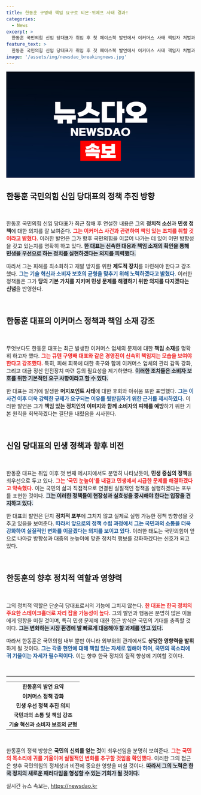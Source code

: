 ```yaml
---
title: 한동훈 구영배 책임 요구로 티몬·위메프 사태 경과!
categories:
  - News
excerpt: >
  한동훈 국민의힘 신임 당대표가 취임 후 첫 페이스북 발언에서 이커머스 사태 책임자 처벌과 소비자 보호 방안을 강조했다. 민생을 최우선으로 하겠다는 그의 강한 의지가 드러났다!
feature_text: >
  한동훈 국민의힘 신임 당대표가 취임 후 첫 페이스북 발언에서 이커머스 사태 책임자 처벌과 소비자 보호 방안을 강조했다. 민생을 최우선으로 하겠다는 그의 강한 의지가 드러났다!
image: '/assets/img/newsdao_breakingnews.jpg'
---
```


<p><img src="/assets/img/newsdao_breakingnews.jpg" alt="ranknews 속보" /></p>

<h2 data-ke-size="size26">한동훈 국민의힘 신임 당대표의 정책 추진 방향</h2>

<p data-ke-size="size16">&nbsp;</p>

<p>한동훈 국민의힘 신임 당대표가 최근 참배 후 연설한 내용은 그의 <strong>정치적 소신</strong>과 <strong>민생 정책</strong>에 대한 의지를 잘 보여준다. <b><span style="color: #ee2323;">그는 이커머스 사건과 관련하여 책임 있는 조치를 취할 것이라고 밝혔다.</span></b> 이러한 발언은 그가 향후 국민의힘을 이끌어 나가는 데 있어 어떤 방향성을 갖고 있는지를 명확히 하고 있다. <b><span style="background-color: #21538527;">한 대표는 신속한 대응과 책임 소재의 확인을 통해 민생을 우선으로 하는 정치를 실현하겠다는 의지를 피력했다.</span></b> </p>

<p>따라서 그는 피해를 최소화하고 재발 방지를 위한 <strong>제도적 장치</strong>를 마련해야 한다고 강조했다. <b><span style="color: #1a5490;">그는 기술 혁신과 소비자 보호의 균형을 맞추기 위해 노력하겠다고 밝혔다.</span></b> 이러한 정책들은 그가 <strong>당의 기본 가치를 지키며 민생 문제를 해결하기 위한 의지를 다지겠다는 신념</strong>을 반영한다.</p>

<p data-ke-size="size16">&nbsp;</p>

<h2 data-ke-size="size26">한동훈 대표의 이커머스 정책과 책임 소재 강조</h2>

<p data-ke-size="size16">&nbsp;</p>

<p>무엇보다도 한동훈 대표는 최근 발생한 이커머스 업체의 문제에 대한 <strong>책임 소재</strong>를 명확히 하고자 했다. <b><span style="color: #ee2323;">그는 큐텐 구영배 대표와 같은 경영진이 신속히 책임지는 모습을 보여야 한다고 강조했다.</span></b> 특히, 피해 회복에 대한 촉구와 함께 이커머스 업체의 관리 감독 강화, 그리고 대금 정산 안전장치 마련 등의 필요성을 제기하였다. <b><span style="background-color: #21538527;">이러한 조치들은 소비자 보호를 위한 기본적인 요구 사항이라고 할 수 있다.</span></b> </p>

<p>한 대표는 과거에 발생한 <strong>머지포인트 사태</strong>에 대한 후회와 아쉬움 또한 표명했다. <b><span style="color: #1a5490;">그는 이 사건 이후 더욱 강력한 규제가 요구되는 이유를 뒷받침하기 위한 근거를 제시하였다.</span></b> 이러한 발언은 그가 <strong>책임 있는 정치인의 이미지와 함께 소비자의 피해를 예방</strong>하기 위한 기본 원칙을 회복하겠다는 결단을 내렸음을 시사한다.</p>

<p data-ke-size="size16">&nbsp;</p>

<h2 data-ke-size="size26">신임 당대표의 민생 정책과 향후 비전</h2>

<p data-ke-size="size16">&nbsp;</p>

<p>한동훈 대표는 취임 이후 첫 번째 메시지에서도 분명히 나타났듯이, <strong>민생 중심의 정책</strong>을 최우선으로 두고 있다. <b><span style="color: #ee2323;">그는 ‘국민 눈높이’를 내걸고 민생에서 시급한 문제를 해결하겠다고 약속했다.</span></b> 이는 국민의 삶과 직접적으로 연결된 실질적인 정책을 실행하겠다는 포부를 표현한 것이다. <b><span style="background-color: #21538527;">그는 이러한 정책들이 현장성과 실효성을 중시해야 한다는 입장을 견지하고 있다.</span></b> </p>

<p>한 대표의 발언은 단지 <strong>정치적 포부</strong>에 그치지 않고 실제로 실행 가능한 정책 방향성을 갖추고 있음을 보여준다. <b><span style="color: #1a5490;">따라서 앞으로의 정책 수립 과정에서 그는 국민과의 소통을 더욱 강화하여 실질적인 변화를 이끌겠다는 의지를 보이고 있다.</span></b> 이러한 태도는 국민의힘이 앞으로 나아갈 방향성과 대중의 눈높이에 맞춘 정치적 행보를 강화하겠다는 신호가 되고 있다.</p>

<p data-ke-size="size16">&nbsp;</p>

<h2 data-ke-size="size26">한동훈의 향후 정치적 역할과 영향력</h2>

<p data-ke-size="size16">&nbsp;</p>

<p>그의 정치적 역할은 단순히 당대표로서의 기능에 그치지 않는다. <b><span style="color: #ee2323;">한 대표는 한국 정치의 주요한 스테이크홀더로 자리 잡을 가능성이 높다.</span></b> 그의 발언과 행동은 분명히 많은 이들에게 영향을 미칠 것이며, 특히 민생 문제에 대한 접근 방식은 국민의 기대를 충족할 것이다. <b><span style="background-color: #21538527;">그는 변화하는 시장 환경에 발 빠르게 대응해야 할 과제를 안고 있다.</span></b> </p>

<p>따라서 한동훈은 국민의힘 내부 뿐만 아니라 외부와의 관계에서도 <strong>상당한 영향력을 발휘</strong>하게 될 것이다. <b><span style="color: #1a5490;">그는 각종 현안에 대해 책임 있는 자세로 임해야 하며, 국민의 목소리에 귀 기울이는 자세가 필수적이다.</span></b> 이는 향후 한국 정치의 질적 향상에 기여할 것이다.</p>

<p data-ke-size="size16">&nbsp;</p>

<hr>

<table style="width:100%; border-collapse:collapse;">
<tr>
<td style="text-align: center; height: 17px;"><b>한동훈의 발언 요약</b></td>
</tr>
<tr>
<td style="text-align: center; height: 17px;"><b>이커머스 정책 강화</b></td>
</tr>
<tr>
<td style="text-align: center; height: 17px;"><b>민생 우선 정책 추진 의지</b></td>
</tr>
<tr>
<td style="text-align: center; height: 17px;"><b>국민과의 소통 및 책임 강조</b></td>
</tr>
<tr>
<td style="text-align: center; height: 17px;"><b>기술 혁신과 소비자 보호의 균형</b></td>
</tr>
</table>

<p data-ke-size="size16">&nbsp;</p> 

<p>한동훈의 정책 방향은 <strong>국민의 신뢰를 얻는 것</strong>이 최우선임을 분명히 보여준다. <b><span style="color: #ee2323;">그는 국민의 목소리에 귀를 기울이며 실질적인 변화를 추구할 것임을 확인했다.</span></b> 이러한 그의 접근은 향후 국민의힘의 정체성과 비전에 중요한 영향을 미칠 것이다. <b><span style="background-color: #21538527;">따라서 그의 노력은 한국 정치의 새로운 패러다임을 형성할 수 있는 기회가 될 것이다.</span></b> </p>

<p data-ke-size="size16"></p>
실시간 뉴스 속보는, <a href="https://newsdao.kr" rel="dofollow">https://newsdao.kr</a>


